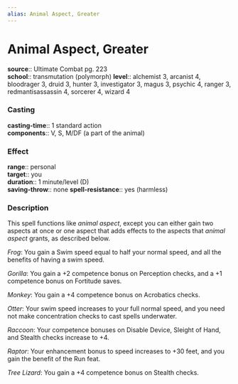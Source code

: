 ```yaml
---
alias: Animal Aspect, Greater
---
```


# Animal Aspect, Greater 

**source**:: Ultimate Combat pg. 223  
**school**:: transmutation (polymorph)
**level**:: alchemist 3, arcanist 4, bloodrager 3, druid 3, hunter 3, investigator 3, magus 3, psychic 4, ranger 3, redmantisassassin 4, sorcerer 4, wizard 4

### Casting 

**casting-time**:: 1 standard action  
**components**:: V, S, M/DF (a part of the animal)

### Effect 

**range**:: personal  
**target**:: you  
**duration**:: 1 minute/level (D)  
**saving-throw**:: none
**spell-resistance**:: yes (harmless)

### Description 

This spell functions like *animal aspect*, except you can either gain two aspects at once or one aspect that adds effects to the aspects that *animal aspect* grants, as described below.  
  
*Frog*: You gain a Swim speed equal to half your normal speed, and all the benefits of having a swim speed.  
  
*Gorilla*: You gain a +2 competence bonus on Perception checks, and a +1 competence bonus on Fortitude saves.  
  
*Monkey*: You gain a +4 competence bonus on Acrobatics checks.  
  
*Otter*: Your swim speed increases to your full normal speed, and you need not make concentration checks to cast spells underwater.  
  
*Raccoon*: Your competence bonuses on Disable Device, Sleight of Hand, and Stealth checks increase to +4.  
  
*Raptor*: Your enhancement bonus to speed increases to +30 feet, and you gain the benefit of the Run feat.  
  
*Tree Lizard*: You gain a +4 competence bonus on Stealth checks.
